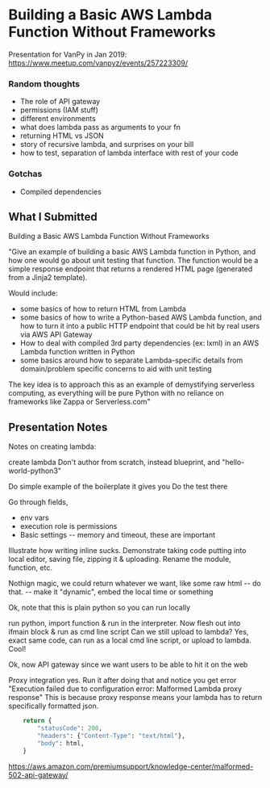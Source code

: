 # Building a Basic AWS Lambda Function Without Frameworks

Presentation for VanPy in Jan 2019: https://www.meetup.com/vanpyz/events/257223309/

### Random thoughts

* The role of API gateway
* permissions (IAM stuff)
* different environments
* what does lambda pass as arguments to your fn
* returning HTML vs JSON
* story of recursive lambda, and surprises on your bill
* how to test, separation of lambda interface with rest of your code

### Gotchas

* Compiled dependencies

## What I Submitted

Building a Basic AWS Lambda Function Without Frameworks

"Give an example of building a basic AWS Lambda function in Python, and how one
would go about unit testing that function.  The function would be a simple
response endpoint that returns a rendered HTML page (generated from a Jinja2
template).

Would include:

* some basics of how to return HTML from Lambda
* some basics of how to write a Python-based AWS Lambda function, and how to
  turn it into a public HTTP endpoint that could be hit by real users via AWS
  API Gateway
* How to deal with compiled 3rd party dependencies (ex: lxml) in an AWS Lambda
  function written in Python
* some basics around how to separate Lambda-specific details from domain/problem
  specific concerns to aid with unit testing

The key idea is to approach this as an example of demystifying serverless
computing, as everything will be pure Python with no reliance on frameworks like
Zappa or Serverless.com"


## Presentation Notes

Notes on creating lambda:


create lambda
Don't author from scratch, instead blueprint, and "hello-world-python3"

Do simple example of the boilerplate it gives you
Do the test there

Go through fields,

* env vars
* execution role is permissions
* Basic settings -- memory and timeout, these are important

Illustrate how writing inline sucks.
Demonstrate taking code putting into local editor, saving file, zipping it & uploading.
Rename the module, function, etc.

Nothign magic, we could return whatever we want, like some raw html
-- do that.
-- make it "dynamic", embed the local time or something

Ok, note that this is plain python so you can run locally

run python, import function & run in the interpreter.
Now flesh out into ifmain block & run as cmd line script
Can we still upload to lambda?
Yes, exact same code, can run as a local cmd line script, or upload to lambda.  Cool!


Ok, now API gateway since we want users to be able to hit it on the web

Proxy integration yes.
Run it after doing that and notice you get error "Execution failed due to configuration error: Malformed Lambda proxy response"
This is because proxy response means your lambda has to return specifically formatted json.

```python
    return {
        "statusCode": 200,
        "headers": {"Content-Type": "text/html"},
        "body": html,
    }
```

https://aws.amazon.com/premiumsupport/knowledge-center/malformed-502-api-gateway/

